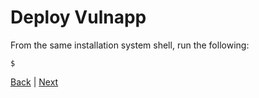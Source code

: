 # Deploy Vulnapp

From the same installation system shell, run the following:
```
$ 
```

[Back](/README.md#deploy-application-workloads) | [Next](deploy-voteapp.md)
